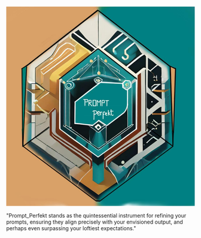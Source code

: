 ![Prompt_Perfekt](./Prompt_Perfekt.png)



"Prompt_Perfekt stands as the quintessential instrument for refining your prompts, ensuring they align precisely with your envisioned output, and perhaps even surpassing your loftiest expectations."
